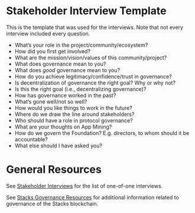 # Stakeholder Interview Template

This is the template that was used for the interviews. Note that not every interview included every question.

* What’s your role in the project/community/ecosystem?
* How did you first get involved?
* What are the mission/vision/values of this community/project?
* What does governance mean to you?
* What does _good_ governance mean to you?
* How do you achieve legitimacy/confidence/trust in governance?
* Is decentralization of governance the right goal? Why or why not?
* Is this the right goal (i.e., decentralizing governance)?
* How has governance worked in the past?
* What’s gone well/not so well?
* How would you like things to work in the future?
* Where do we draw the line around stakeholders?
* Who should have a role in protocol governance?
* What are your thoughts on App Mining?
* How do we govern the Foundation? E.g. directors, to whom should it be accountable?
* What else should I have asked you?

# General Resources

See [Stakeholder Interviews](https://stacksgov.github.io/resources/#/interviews/) for the list of one-of-one interviews.

See [Stacks Governance Resources](https://stacksgov.github.io/resources/) for additional information related to governance of the Stacks blockchain.
